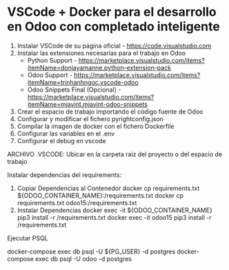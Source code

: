 # VSCode + Docker para el desarrollo en Odoo con completado inteligente

1. Instalar VSCode de su página oficial - <https://code.visualstudio.com>
2. Instalar las extensiones necesarias para el trabajo en Odoo
   - Python Support - <https://marketplace.visualstudio.com/items?itemName=donjayamanne.python-extension-pack>
   - Odoo Support - <https://marketplace.visualstudio.com/items?itemName=trinhanhngoc.vscode-odoo>
   - Odoo Snippets Final (Opcional) - <https://marketplace.visualstudio.com/items?itemName=mjavint.mjavint-odoo-snippets>
3. Crear el espacio de trabajo importando el código fuente de Odoo
4. Configurar y modificar el fichero pyrightconfig.json
5. Compilar la imagen de docker con el fichero Dockerfile
6. Configurar las variables en el .env
7. Configurar el debug en vscode

ARCHIVO .VSCODE: Ubicar en la carpeta raiz del proyecto o del espacio de trabajo

Instalar dependencias del requirements:

1. Copiar Dependencias al Contenedor
   docker cp requirements.txt ${ODOO_CONTAINER_NAME}:/requirements.txt
   docker cp requirements.txt odoo15:/requirements.txt
2. Instalar Dependencias
   docker exec -it ${ODOO_CONTAINER_NAME} pip3 install -r /requirements.txt
   docker exec -it odoo15 pip3 install -r /requirements.txt

Ejecutar PSQL 

   docker-compose exec db psql -U ${PG_USER} -d postgres
   docker-compose exec db psql -U odoo -d postgres


